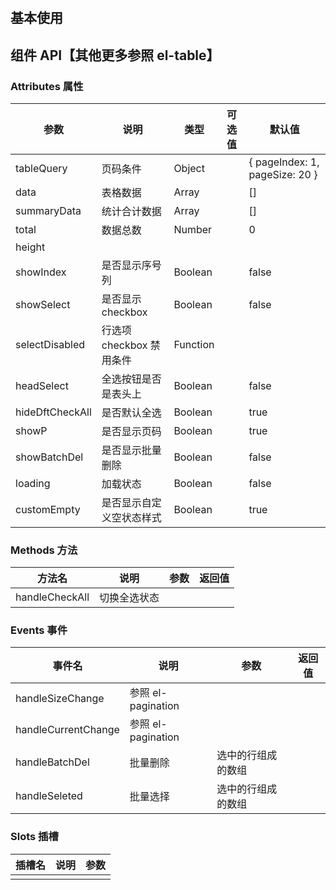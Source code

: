 #

## 基本使用

<preview path="../demos/table/table-1.vue" title="基本使用" description=" "></preview>

## 组件 API【其他更多参照 el-table】

### Attributes 属性

| 参数            | 说明                     | 类型     | 可选值 | 默认值                           |
| --------------- | ------------------------ | -------- | ------ | -------------------------------- |
| tableQuery      | 页码条件                 | Object   |        | \{ pageIndex: 1, pageSize: 20 \} |
| data            | 表格数据                 | Array    |        | []                               |
| summaryData     | 统计合计数据             | Array    |        | []                               |
| total           | 数据总数                 | Number   |        | 0                                |
| height          |                          |          |        |                                  |
| showIndex       | 是否显示序号列           | Boolean  |        | false                            |
| showSelect      | 是否显示 checkbox        | Boolean  |        | false                            |
| selectDisabled  | 行选项 checkbox 禁用条件 | Function |        |                                  |
| headSelect      | 全选按钮是否是表头上     | Boolean  |        | false                            |
| hideDftCheckAll | 是否默认全选             | Boolean  |        | true                             |
| showP           | 是否显示页码             | Boolean  |        | true                             |
| showBatchDel    | 是否显示批量删除         | Boolean  |        | false                            |
| loading         | 加载状态                 | Boolean  |        | false                            |
| customEmpty     | 是否显示自定义空状态样式 | Boolean  |        | true                             |

### Methods 方法

| 方法名         | 说明         | 参数 | 返回值 |
| -------------- | ------------ | ---- | ------ |
| handleCheckAll | 切换全选状态 |      |        |

### Events 事件

| 事件名              | 说明               | 参数               | 返回值 |
| ------------------- | ------------------ | ------------------ | ------ |
| handleSizeChange    | 参照 el-pagination |                    |        |
| handleCurrentChange | 参照 el-pagination |                    |        |
| handleBatchDel      | 批量删除           | 选中的行组成的数组 |        |
| handleSeleted       | 批量选择           | 选中的行组成的数组 |        |

### Slots 插槽

| 插槽名 | 说明 | 参数 |
| ------ | ---- | ---- |
|        |      |      |
